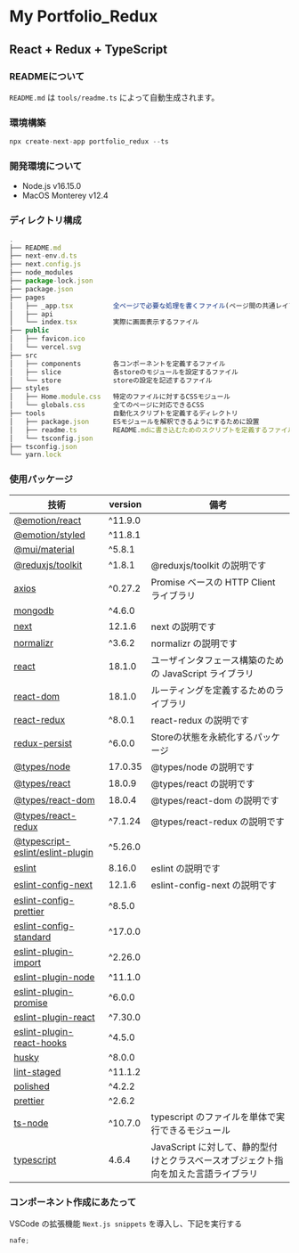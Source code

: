 # My Portfolio_Redux

## React + Redux + TypeScript

### READMEについて

`README.md` は `tools/readme.ts` によって自動生成されます。

### 環境構築

```ts
npx create-next-app portfolio_redux --ts
```

 ### 開発環境について

- Node.js v16.15.0
- MacOS Monterey v12.4

### ディレクトリ構成

```ts
.
├── README.md
├── next-env.d.ts
├── next.config.js
├── node_modules
├── package-lock.json
├── package.json
├── pages
│   ├── _app.tsx          全ページで必要な処理を書くファイル(ページ間の共通レイアウト・共通のstate・グローバルなCSS・各Routeコンポーネントのラップ・ReduxのProvider設定など)
│   ├── api
│   └── index.tsx         実際に画面表示するファイル
├── public
│   ├── favicon.ico
│   └── vercel.svg
├── src
│   ├── components        各コンポーネントを定義するファイル
│   ├── slice             各storeのモジュールを設定するファイル
│   └── store             storeの設定を記述するファイル
├── styles
│   ├── Home.module.css   特定のファイルに対するCSSモジュール
│   └── globals.css       全てのページに対応できるCSS
├── tools                 自動化スクリプトを定義するディレクトリ
│   ├── package.json      ESモジュールを解釈できるようにするために設置
│   ├── readme.ts         README.mdに書き込むためのスクリプトを定義するファイル
│   └── tsconfig.json
├── tsconfig.json
└── yarn.lock
```

### 使用パッケージ

| 技術 | version | 備考 |
| ---- | ------- | ---- |
| [@emotion/react](https://www.npmjs.com/package/@emotion/react) | ^11.9.0 |  |
| [@emotion/styled](https://www.npmjs.com/package/@emotion/styled) | ^11.8.1 |  |
| [@mui/material](https://www.npmjs.com/package/@mui/material) | ^5.8.1 |  |
| [@reduxjs/toolkit](https://www.npmjs.com/package/@reduxjs/toolkit) | ^1.8.1 | @reduxjs/toolkit の説明です |
| [axios](https://www.npmjs.com/package/axios) | ^0.27.2 | Promise ベースの HTTP Client ライブラリ |
| [mongodb](https://www.npmjs.com/package/mongodb) | ^4.6.0 |  |
| [next](https://www.npmjs.com/package/next) | 12.1.6 | next の説明です |
| [normalizr](https://www.npmjs.com/package/normalizr) | ^3.6.2 | normalizr の説明です |
| [react](https://www.npmjs.com/package/react) | 18.1.0 | ユーザインタフェース構築のための JavaScript ライブラリ |
| [react-dom](https://www.npmjs.com/package/react-dom) | 18.1.0 | ルーティングを定義するためのライブラリ |
| [react-redux](https://www.npmjs.com/package/react-redux) | ^8.0.1 | react-redux の説明です |
| [redux-persist](https://www.npmjs.com/package/redux-persist) | ^6.0.0 | Storeの状態を永続化するパッケージ |
| [@types/node](https://www.npmjs.com/package/@types/node) | 17.0.35 | @types/node の説明です |
| [@types/react](https://www.npmjs.com/package/@types/react) | 18.0.9 | @types/react の説明です |
| [@types/react-dom](https://www.npmjs.com/package/@types/react-dom) | 18.0.4 | @types/react-dom の説明です |
| [@types/react-redux](https://www.npmjs.com/package/@types/react-redux) | ^7.1.24 | @types/react-redux の説明です |
| [@typescript-eslint/eslint-plugin](https://www.npmjs.com/package/@typescript-eslint/eslint-plugin) | ^5.26.0 |  |
| [eslint](https://www.npmjs.com/package/eslint) | 8.16.0 | eslint の説明です |
| [eslint-config-next](https://www.npmjs.com/package/eslint-config-next) | 12.1.6 | eslint-config-next の説明です |
| [eslint-config-prettier](https://www.npmjs.com/package/eslint-config-prettier) | ^8.5.0 |  |
| [eslint-config-standard](https://www.npmjs.com/package/eslint-config-standard) | ^17.0.0 |  |
| [eslint-plugin-import](https://www.npmjs.com/package/eslint-plugin-import) | ^2.26.0 |  |
| [eslint-plugin-node](https://www.npmjs.com/package/eslint-plugin-node) | ^11.1.0 |  |
| [eslint-plugin-promise](https://www.npmjs.com/package/eslint-plugin-promise) | ^6.0.0 |  |
| [eslint-plugin-react](https://www.npmjs.com/package/eslint-plugin-react) | ^7.30.0 |  |
| [eslint-plugin-react-hooks](https://www.npmjs.com/package/eslint-plugin-react-hooks) | ^4.5.0 |  |
| [husky](https://www.npmjs.com/package/husky) | ^8.0.0 |  |
| [lint-staged](https://www.npmjs.com/package/lint-staged) | ^11.1.2 |  |
| [polished](https://www.npmjs.com/package/polished) | ^4.2.2 |  |
| [prettier](https://www.npmjs.com/package/prettier) | ^2.6.2 |  |
| [ts-node](https://www.npmjs.com/package/ts-node) | ^10.7.0 | typescript のファイルを単体で実行できるモジュール |
| [typescript](https://www.npmjs.com/package/typescript) | 4.6.4 | JavaScript に対して、静的型付けとクラスベースオブジェクト指向を加えた言語ライブラリ |

### コンポーネント作成にあたって

VSCode の拡張機能 `Next.js snippets` を導入し、下記を実行する

```ts
nafe;
```
